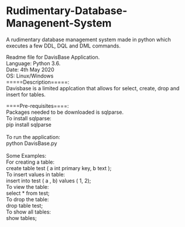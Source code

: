 # Rudimentary-Database-Managenent-System
A rudimentary database management system made in python which executes a few DDL, DQL and DML commands.

Readme file for DavisBase Application.  
Language: Python 3.6.  
Date: 4th May 2020  
OS: Linux/Windows  
=====Description=====:  
Davisbase is a limited applcation that allows for select, create, drop and insert for tables.  

====Pre-requisites====:  
Packages needed to be downloaded is sqlparse.  
To install sqlparse:  
pip install sqlparse  
</br>
To run the application:  
python DavisBase.py  
</br>
Some Examples:  
For creating a table:  
	create table test ( a int primary key, b text );  
To insert values in table:  
	insert into test ( a , b) values ( 1, 2);  
To view the table:  
	select * from test;  
To drop the table:  
	drop table test;  
To show all tables:  
	show tables;  
